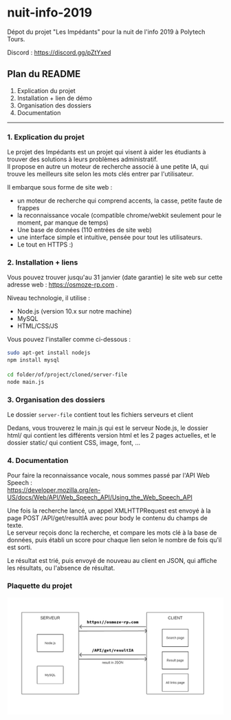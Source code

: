 # nuit-info-2019

Dépot du projet "Les Impédants" pour la nuit de l'info 2019 à Polytech Tours.

Discord : https://discord.gg/pZtYxed

## Plan du README

1. Explication du projet
2. Installation + lien de démo
3. Organisation des dossiers
4. Documentation

---

### 1. Explication du projet

Le projet des Impédants est un projet qui visent à aider les étudiants à trouver des solutions à leurs problèmes administratif.  
Il propose en autre un moteur de recherche associé à une petite IA, qui trouve les meilleurs site selon les mots clés entrer par l'utilisateur.  

Il embarque sous forme de site web :
- un moteur de recherche qui comprend accents, la casse, petite faute de frappes
- la reconnaissance vocale (compatible chrome/webkit seulement pour le moment, par manque de temps)
- Une base de données (110 entrées de site web)
- une interface simple et intuitive, pensée pour tout les utilisateurs.
- Le tout en HTTPS :)

### 2. Installation + liens

Vous pouvez trouver jusqu'au 31 janvier (date garantie) le site web sur cette adresse web : https://osmoze-rp.com .  

Niveau technologie, il utilise :
- Node.js (version 10.x sur notre machine)
- MySQL
- HTML/CSS/JS

Vous pouvez l'installer comme ci-dessous :

```sh
sudo apt-get install nodejs
npm install mysql

cd folder/of/project/cloned/server-file
node main.js
```

### 3. Organisation des dossiers

Le dossier `server-file` contient tout les fichiers serveurs et client

Dedans, vous trouverez le main.js qui est le serveur Node.js, le dossier html/ qui contient les différents version html et les 2 pages actuelles, et le dossier static/ qui contient CSS, image, font, ...

### 4. Documentation

Pour faire la reconnaissance vocale, nous sommes passé par l'API Web Speech :  
https://developer.mozilla.org/en-US/docs/Web/API/Web_Speech_API/Using_the_Web_Speech_API

Une fois la recherche lancé, un appel XMLHTTPRequest est envoyé à la page POST /API/get/resultIA avec pour body le contenu du champs de texte.  
Le serveur reçois donc la recherche, et compare les mots clé à la base de données, puis établi un score pour chaque lien selon le nombre de fois qu'il est sorti.  

Le résultat est trié, puis envoyé de nouveau au client en JSON, qui affiche les résultats, ou l'absence de résultat.  

### Plaquette du projet

![shéma](https://raw.githubusercontent.com/GEII-Tours-2019/nuit-info-2019/master/plaquette%20d'infrastructure.png)

